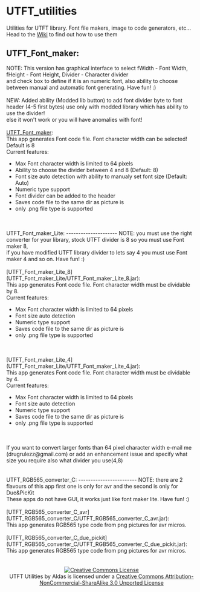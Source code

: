 UTFT_utilities
==============

Utilities for UTFT library. Font file makers, image to code generators, etc...<br />
Head to the [Wiki](https://github.com/ozracing/UTFT_utilities/wiki) to find out how to use them<br />


UTFT_Font_maker:
----------------
NOTE: This version has graphical interface to select fWidth - Font Width, fHeight - Font Height, Divider - Character divider<br />
and check box to define if it is an numeric font, also ability to choose between manual and automatic font generating. Have fun! :)<br />
<br />
NEW: Added ability (Modded lib button) to add font divider byte to font header (4-5 first bytes) use only with modded library which has ability to use the divider!<br />
else it won't work or you will have anomalies with font!<br />
<br />
[UTFT_Font_maker](UTFT_Font_maker/UTFT_Font_maker.jar):<br />
This app generates Font code file. Font character width can be selected! Default is 8<br />
Current features:<br />
<ul><li>Max Font character width is limited to 64 pixels</li>
<li>Ability to choose the divider between 4 and 8 (Default: 8)</li>
<li>Font size auto detection with ability to manualy set font size (Default: Auto)</li>
<li>Numeric type support</li>
<li>Font divider can be added to the header</li>
<li>Saves code file to the same dir as picture is</li>
<li>only .png file type is supported</li></ul>
<br />
<br />
UTFT_Font_maker_Lite:
---------------------
NOTE: you must use the right converter for your library, stock UTFT divider is 8 so you must use Font maker 8,<br />
if you have modified UTFT library divider to lets say 4 you must use Font maker 4 and so on. Have fun! :)<br />
<br />
[UTFT_Font_maker_Lite_8](UTFT_Font_maker_Lite/UTFT_Font_maker_Lite_8.jar):<br />
This app generates Font code file. Font character width must be dividable by 8.<br />
Current features:<br />
<ul><li>Max Font character width is limited to 64 pixels</li>
<li>Font size auto detection</li>
<li>Numeric type support</li>
<li>Saves code file to the same dir as picture is</li>
<li>only .png file type is supported</li></ul>
<br />
<br />
[UTFT_Font_maker_Lite_4](UTFT_Font_maker_Lite/UTFT_Font_maker_Lite_4.jar):<br />
This app generates Font code file. Font character width must be dividable by 4.<br />
Current features:<br />
<ul><li>Max Font character width is limited to 64 pixels</li>
<li>Font size auto detection</li>
<li>Numeric type support</li>
<li>Saves code file to the same dir as picture is</li>
<li>only .png file type is supported</li></ul>
<br />
<br />
If you want to convert larger fonts than 64 pixel character width e-mail me (drugrulezz@gmail.com) or add an enhancement issue and specify what size you require also what divider you use(4,8)<br />
<br />
<br />
UTFT_RGB565_converter_C:
------------------------
NOTE: there are 2 flavours of this app first one is only for avr and the second is only for Due&PicKit<br />
These apps do not have GUI, it works just like font maker lite. Have fun! :)<br />
<br />
[UTFT_RGB565_converter_C_avr](UTFT_RGB565_converter_C/UTFT_RGB565_converter_C_avr.jar):<br />
This app generates RGB565 type code from png pictures for avr micros.<br />
<br />
[UTFT_RGB565_converter_C_due_pickit](UTFT_RGB565_converter_C/UTFT_RGB565_converter_C_due_pickit.jar):<br />
This app generates RGB565 type code from png pictures for avr micros.<br />
<br />
<br />
<center><a rel="license" href="http://creativecommons.org/licenses/by-nc-sa/3.0/deed.en_US"><img alt="Creative Commons License" style="border-width:0" src="http://i.creativecommons.org/l/by-nc-sa/3.0/88x31.png" /></a><br /><span xmlns:dct="http://purl.org/dc/terms/" property="dct:title">UTFT Utilities</span> by <span xmlns:cc="http://creativecommons.org/ns#" property="cc:attributionName">Aldas</span> is licensed under a <a rel="license" href="http://creativecommons.org/licenses/by-nc-sa/3.0/deed.en_US">Creative Commons Attribution-NonCommercial-ShareAlike 3.0 Unported License</a></center>